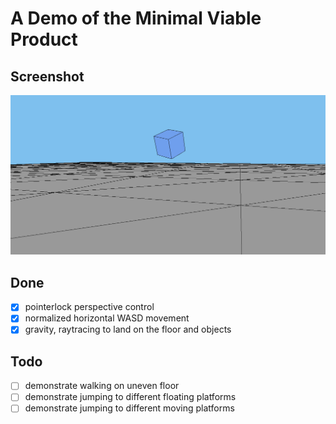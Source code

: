 # A Demo of the Minimal Viable Product

## Screenshot
![screenshot](./readme_resources/screenshot.png)

## Done
- [x] pointerlock perspective control
- [x] normalized horizontal WASD movement
- [x] gravity, raytracing to land on the floor and objects

## Todo
- [ ] demonstrate walking on uneven floor
- [ ] demonstrate jumping to different floating platforms
- [ ] demonstrate jumping to different moving platforms
